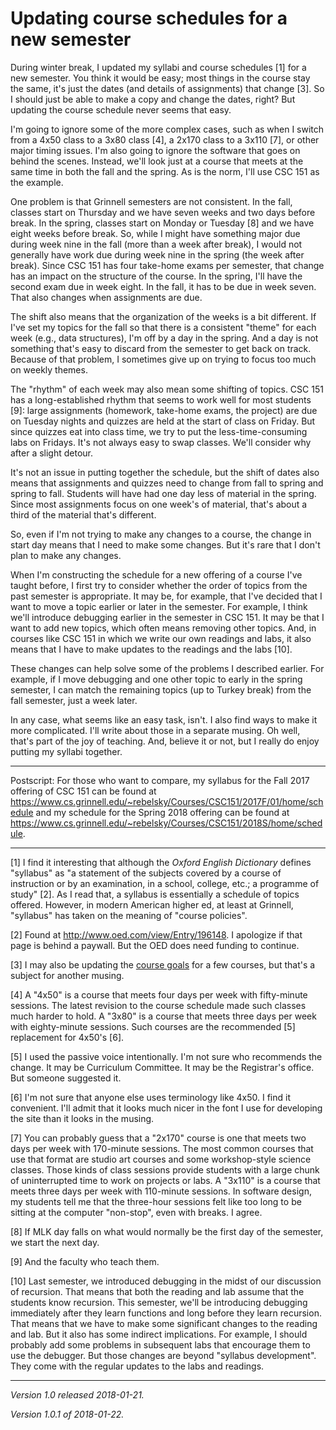 Updating course schedules for a new semester
============================================

During winter break, I updated my syllabi and course schedules [1] for a
new semester.  You think it would be easy; most things in the course stay
the same, it's just the dates (and details of assignments) that change
[3].  So I should just be able to make a copy and change the dates, right?
But updating the course schedule never seems that easy.

I'm going to ignore some of the more complex cases, such as when I switch
from a 4x50 class to a 3x80 class [4], a 2x170 class to a 3x110 [7], or
other major timing issues.  I'm also going to ignore the software that
goes on behind the scenes.  Instead, we'll look just at a course that
meets at the same time in both the fall and the spring.  As is the norm,
I'll use CSC 151 as the example.

One problem is that Grinnell semesters are not consistent.  In the
fall, classes start on Thursday and we have seven weeks and two days
before break.  In the spring, classes start on Monday or Tuesday [8]
and we have eight weeks before break.  So, while I might have something
major due during week nine in the fall (more than a week after break),
I would not generally have work due during week nine in the spring (the
week after break).  Since CSC 151 has four take-home exams per semester,
that change has an impact on the structure of the course.  In the spring,
I'll have the second exam due in week eight.  In the fall, it has to be
due in week seven.  That also changes when assignments are due.

The shift also means that the organization of the weeks is a bit
different.  If I've set my topics for the fall so that there is a
consistent "theme" for each week (e.g., data structures), I'm off by a
day in the spring.  And a day is not something that's easy to discard
from the semester to get back on track.  Because of that problem,
I sometimes give up on trying to focus too much on weekly themes.

The "rhythm" of each week may also mean some shifting of topics.  CSC 151
has a long-established rhythm that seems to work well for most students
[9]: large assignments (homework, take-home exams, the project) are due on
Tuesday nights and quizzes are held at the start of class on Friday.  But
since quizzes eat into class time, we try to put the less-time-consuming
labs on Fridays.  It's not always easy to swap classes.  We'll consider
why after a slight detour.

It's not an issue in putting together the schedule, but the shift of
dates also means that assignments and quizzes need to change from fall
to spring and spring to fall.  Students will have had one day less of
material in the spring.  Since most assignments focus on one week's of
material, that's about a third of the material that's different.

So, even if I'm not trying to make any changes to a course, the change
in start day means that I need to make some changes.  But it's rare
that I don't plan to make any changes.

When I'm constructing the schedule for a new offering of a course I've
taught before, I first try to consider whether the order of topics from
the past semester is appropriate.  It may be, for example, that I've
decided that I want to move a topic earlier or later in the semester.
For example, I think we'll introduce debugging earlier in the semester
in CSC 151.  It may be that I want to add new topics, which often means
removing other topics.  And, in courses like CSC 151 in which we write
our own readings and labs, it also means that I have to make updates to
the readings and the labs [10].  

These changes can help solve some of the problems I described earlier.
For example, if I move debugging and one other topic to early in the
spring semester, I can match the remaining topics (up to Turkey break)
from the fall semester, just a week later.

In any case, what seems like an easy task, isn't.  I also find ways to
make it more complicated.  I'll write about those in a separate musing.
Oh well, that's part of the joy of teaching.  And, believe it or not,
but I really do enjoy putting my syllabi together.

---

Postscript: For those who want to compare, my syllabus
for the Fall 2017 offering of CSC 151 can be found at
<https://www.cs.grinnell.edu/~rebelsky/Courses/CSC151/2017F/01/home/schedule>
and my schedule for the Spring 2018 offering can be found at
<https://www.cs.grinnell.edu/~rebelsky/Courses/CSC151/2018S/home/schedule>.

---

[1] I find it interesting that although the _Oxford English Dictionary_
defines "syllabus" as "a statement of the subjects covered by a course of
instruction or by an examination, in a school, college, etc.; a programme
of study" [2].  As I read that, a syllabus is essentially a schedule
of topics offered.  However, in modern American higher ed, at least at
Grinnell, "syllabus" has taken on the meaning of "course policies".

[2] Found at <http://www.oed.com/view/Entry/196148>.  I apologize if
that page is behind a paywall.  But the OED does need funding to 
continue.

[3] I may also be updating the [course goals](measurable-learning-outcomes)
for a few courses, but that's a subject for another musing.

[4] A "4x50" is a course that meets four days per week with fifty-minute
sessions.  The latest revision to the course schedule made such classes
much harder to hold.  A "3x80" is a course that meets three days per week
with eighty-minute sessions.  Such courses are the recommended [5]
replacement for 4x50's [6].

[5] I used the passive voice intentionally.  I'm not sure who recommends
the change.  It may be Curriculum Committee.  It may be the Registrar's
office.  But someone suggested it.

[6] I'm not sure that anyone else uses terminology like 4x50.  I find it
convenient.  I'll admit that it looks much nicer in the font I use for
developing the site than it looks in the musing.

[7] You can probably guess that a "2x170" course is one that meets two
days per week with 170-minute sessions.  The most common courses that use that
format are studio art courses and some workshop-style science classes.
Those kinds of class sessions provide students with a large chunk of
uninterrupted time to work on projects or labs.  A "3x110" is a course that 
meets three days per week with 110-minute sessions.  In software design,
my students tell me that the three-hour sessions felt like too long to
be sitting at the computer "non-stop", even with breaks.  I agree.

[8] If MLK day falls on what would normally be the first day of the 
semester, we start the next day.

[9] And the faculty who teach them.

[10] Last semester, we introduced debugging in the midst of our discussion
of recursion.  That means that both the reading and lab assume that the
students know recursion.  This semester, we'll be introducing debugging
immediately after they learn functions and long before they learn
recursion.  That means that we have to make some significant changes
to the reading and lab.  But it also has some indirect implications.
For example, I should probably add some problems in subsequent labs
that encourage them to use the debugger.  But those changes are beyond
"syllabus development".  They come with the regular updates to the labs
and readings.

---

*Version 1.0 released 2018-01-21.*

*Version 1.0.1 of 2018-01-22.*
